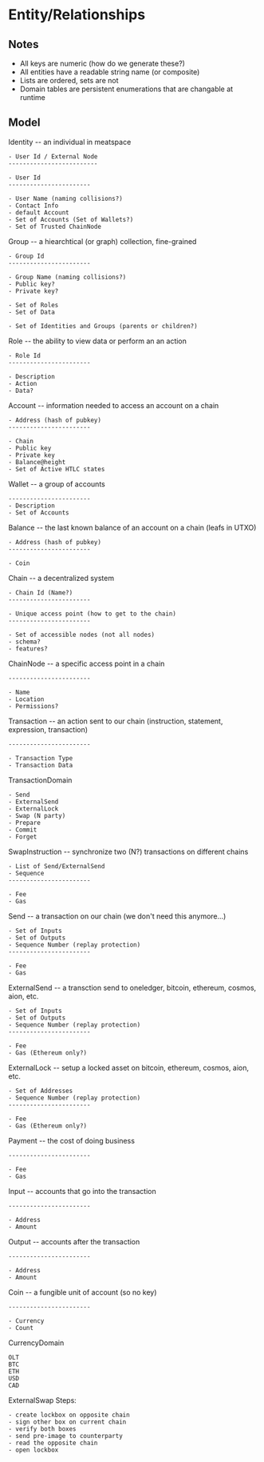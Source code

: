 # Entity/Relationships

## Notes

- All keys are numeric (how do we generate these?)
- All entities have a readable string name (or composite)
- Lists are ordered, sets are not
- Domain tables are persistent enumerations that are changable at runtime

## Model

Identity -- an individual in meatspace

	- User Id / External Node
	-------------------------

	- User Id
	-----------------------

	- User Name (naming collisions?)
	- Contact Info
	- default Account
	- Set of Accounts (Set of Wallets?)
	- Set of Trusted ChainNode 

Group -- a hiearchtical (or graph) collection, fine-grained

	- Group Id
	-----------------------

	- Group Name (naming collisions?)
	- Public key?
	- Private key?

	- Set of Roles
	- Set of Data

	- Set of Identities and Groups (parents or children?)

Role -- the ability to view data or perform an an action

	- Role Id
	-----------------------

	- Description
	- Action
	- Data?

Account -- information needed to access an account on a chain

	- Address (hash of pubkey)
	-----------------------

	- Chain 
	- Public key
	- Private key
	- Balance@height
	- Set of Active HTLC states

Wallet -- a group of accounts

	-----------------------
	- Description
	- Set of Accounts

Balance -- the last known balance of an account on a chain (leafs in UTXO)

	- Address (hash of pubkey)
	-----------------------

	- Coin

Chain -- a decentralized system 

	- Chain Id (Name?)
	-----------------------

	- Unique access point (how to get to the chain)
	-----------------------

	- Set of accessible nodes (not all nodes)
	- schema?
	- features?

ChainNode -- a specific access point in a chain

	-----------------------

	- Name
	- Location
	- Permissions?

Transaction -- an action sent to our chain (instruction, statement, expression, transaction)

	-----------------------

	- Transaction Type 
	- Transaction Data

TransactionDomain

	- Send
	- ExternalSend
	- ExternalLock
	- Swap (N party)
	- Prepare
	- Commit
	- Forget

SwapInstruction -- synchronize two (N?) transactions on different chains

	- List of Send/ExternalSend
	- Sequence 
	-----------------------

	- Fee
	- Gas
	
Send -- a transaction on our chain (we don't need this anymore...)

	- Set of Inputs
	- Set of Outputs
	- Sequence Number (replay protection)
	-----------------------

	- Fee
	- Gas

ExternalSend -- a transction send to oneledger, bitcoin, ethereum, cosmos, aion, etc. 

	- Set of Inputs
	- Set of Outputs
	- Sequence Number (replay protection)
	-----------------------

	- Fee
	- Gas (Ethereum only?)

ExternalLock -- setup a locked asset on bitcoin, ethereum, cosmos, aion, etc. 

	- Set of Addresses
	- Sequence Number (replay protection)
	-----------------------

	- Fee
	- Gas (Ethereum only?)

Payment -- the cost of doing business

	-----------------------

	- Fee
	- Gas

Input -- accounts that go into the transaction

	-----------------------

	- Address
	- Amount

Output -- accounts after the transaction

	-----------------------

	- Address
	- Amount

Coin -- a fungible unit of account (so no key)

	-----------------------

	- Currency
	- Count

CurrencyDomain

	OLT
	BTC
	ETH
	USD
	CAD

ExternalSwap Steps:

	- create lockbox on opposite chain
	- sign other box on current chain 
	- verify both boxes
	- send pre-image to counterparty
	- read the opposite chain
	- open lockbox


